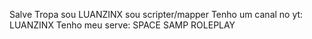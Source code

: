 Salve Tropa sou LUANZINX sou scripter/mapper
Tenho um canal no yt: LUANZINX
Tenho meu serve: SPACE SAMP ROLEPLAY
